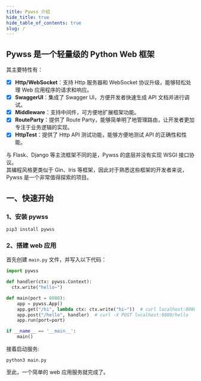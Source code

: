 ```yaml
---
title: Pywss 介绍
hide_title: true
hide_table_of_contents: true
slug: /
---
```


## **Pywss 是一个轻量级的 Python Web 框架**     

其主要特性有：   
- [x] **Http/WebSocket**：支持 Http 服务器和 WebSocket 协议升级，能够轻松处理 Web 应用程序的请求和响应。
- [x] **SwaggerUI**：集成了 Swagger UI，方便开发者快速生成 API 文档并进行调试。
- [x] **Middleware**：支持中间件，可方便地扩展框架功能。
- [x] **RouteParty**：提供了 Route Party，能够简单明了地管理路由，让开发者更加专注于业务逻辑的实现。
- [x] **HttpTest**：提供了 Http API 测试功能，能够方便地测试 API 的正确性和性能。

与 Flask、Django 等主流框架不同的是，Pywss 的底层并没有实现 WSGI 接口协议。  
其编程风格更类似于 Gin、Iris 等框架，因此对于熟悉这些框架的开发者来说，Pywss 是一个非常值得探索的项目。


## 一、快速开始

### 1、安装 pywss
```shell
pip3 install pywss
```

### 2、搭建 web 应用    
首先创建 `main.py` 文件，并写入以下代码：
```python
import pywss

def handler(ctx: pywss.Context):
  ctx.write("hello~")

def main(port = 8080):
    app = pywss.App()
    app.get("/hi", lambda ctx: ctx.write("hi~"))  # curl localhost:8080/hi
    app.post("/hello", handler)  # curl -X POST localhost:8080/hello
    app.run(port=port)

if __name__ == '__main__':
    main()
```
接着启动服务:
```shell
python3 main.py
```

至此，一个简单的 web 应用服务就完成了。

